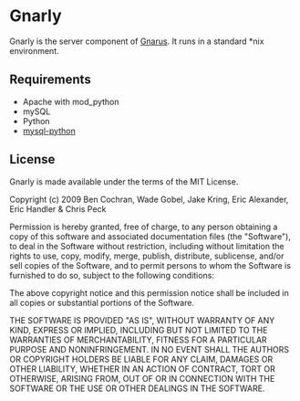 Gnarly
======

Gnarly is the server component of [Gnarus][gnarus]. It runs in a standard *nix environment.

Requirements
------------

* Apache with mod_python
* mySQL
* Python
* [mysql-python](http://sourceforge.net/projects/mysql-python/)

[gnarus]:http://gnar.us

License
-------

Gnarly is made available under the terms of the MIT License.

Copyright (c) 2009 Ben Cochran, Wade Gobel, Jake Kring, Eric Alexander, Eric Handler & Chris Peck

Permission is hereby granted, free of charge, to any person obtaining a copy of this software and associated documentation files (the "Software"), to deal in the Software without restriction, including without limitation the rights to use, copy, modify, merge, publish, distribute, sublicense, and/or sell copies of the Software, and to permit persons to whom the Software is furnished to do so, subject to the following conditions:

The above copyright notice and this permission notice shall be included in all copies or substantial portions of the Software.

THE SOFTWARE IS PROVIDED "AS IS", WITHOUT WARRANTY OF ANY KIND, EXPRESS OR IMPLIED, INCLUDING BUT NOT LIMITED TO THE WARRANTIES OF MERCHANTABILITY, FITNESS FOR A PARTICULAR PURPOSE AND NONINFRINGEMENT. IN NO EVENT SHALL THE AUTHORS OR COPYRIGHT HOLDERS BE LIABLE FOR ANY CLAIM, DAMAGES OR OTHER LIABILITY, WHETHER IN AN ACTION OF CONTRACT, TORT OR OTHERWISE, ARISING FROM, OUT OF OR IN CONNECTION WITH THE SOFTWARE OR THE USE OR OTHER DEALINGS IN THE SOFTWARE.

